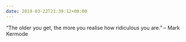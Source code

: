 ```yaml
---
date: 2019-03-22T21:39:12+00:00
---
```


“The older you get, the more you realise how ridiculous you are.” – Mark Kermode
